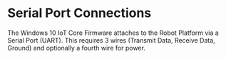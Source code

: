 # Serial Port Connections

The Windows 10 IoT Core Firmware attaches to the Robot Platform via a Serial Port (UART).  This requires 3 wires (Transmit Data, Receive Data, Ground) and optionally a fourth wire for power.